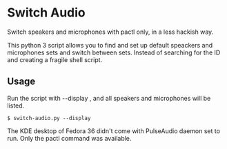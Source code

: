 # Switch Audio
Switch speakers and microphones with pactl only, in a less hackish way.

This python 3 script allows you to find and set up default speackers and microphones sets and switch between sets.
Instead of searching for the ID and creating a fragile shell script.

## Usage
Run the script with --display , and all speakers and microphones will be listed.
~~~
$ switch-audio.py --display
~~~


The KDE desktop of Fedora 36 didn't come with PulseAudio daemon set to run.
Only the pactl command was available.
